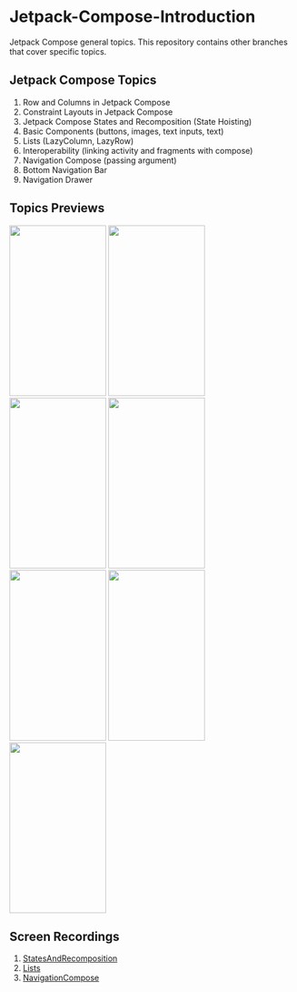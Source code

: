 # Jetpack-Compose-Introduction
Jetpack Compose general topics. This repository contains other branches that cover specific topics.

## Jetpack Compose Topics
1. Row and Columns in Jetpack Compose
2. Constraint Layouts in Jetpack Compose 
3. Jetpack Compose States and Recomposition (State Hoisting)
4. Basic Components (buttons, images, text inputs, text)
5. Lists (LazyColumn, LazyRow)
6. Interoperability (linking activity and fragments with compose)
7. Navigation Compose (passing argument)
8. Bottom Navigation Bar
9. Navigation Drawer




## Topics Previews
<p float="left">
  <img src="https://i.postimg.cc/3wM5FSs1/constraints.png" 
  width="170" 
  height="300"/>
  <img src="https://i.postimg.cc/QdKZ5GyV/row-columns.png" 
  width="170" 
  height="300"/>
  <img src="https://i.postimg.cc/HLpGNcL8/states-recomposition.png" 
  width="170" 
  height="300"/>
  <img src="https://i.postimg.cc/c4KdGLch/basic-components.png" 
  width="170" 
  height="300"/>
  <img src="https://i.postimg.cc/GpkFm2nT/lists.png" 
  width="170" 
  height="300"/>
  <img src="https://i.postimg.cc/595H3qDD/bottom-navigation.gif" 
  width="170" 
  height="300"/>
  <img src="https://i.postimg.cc/3wGg8hh9/drawer.gif" 
  width="170" 
  height="300"/>
</p>



## Screen Recordings
1. [StatesAndRecomposition](https://user-images.githubusercontent.com/61483018/132592830-d93fb0cb-5a8f-4a00-95dc-8629c94de183.mov)
2. [Lists](https://user-images.githubusercontent.com/61483018/132930186-8bdb6929-caea-4477-8f1f-df6876a9ff57.mp4)
3. [NavigationCompose](https://user-images.githubusercontent.com/61483018/133681315-baa08fb4-ad49-41a4-8c41-4cc2a500faa6.mp4)




























